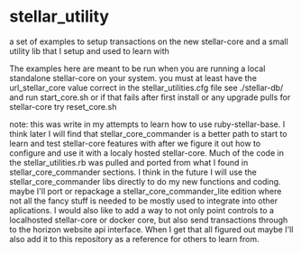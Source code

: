 # stellar_utility
a set of examples to setup transactions on the new stellar-core and a small utility lib that I setup and used to learn with 

The examples here are meant to be run when you are running a local standalone stellar-core on your system.
you must at least have the url_stellar_core value correct in the stellar_utilities.cfg file
see ./stellar-db/ and run start_core.sh  or if that fails after first install or any upgrade pulls for stellar-core try reset_core.sh

note: this was write in my attempts to learn how to use ruby-stellar-base.  I think later I will find
that stellar_core_commander is a better path to start to learn and test stellar-core features with after we figure it out how to configure and use it with a localy hosted stellar-core.  Much of the code in the stellar_utilities.rb was pulled and ported from what I found in stellar_core_commander sections.  I think in the future I will use the stellar_core_commander libs directly to do my new functions and coding. maybe I'll port or repackage a stellar_core_commander_lite edition where not all the fancy stuff is needed to be mostly used to integrate into other aplications.  I would also like to add a way to not only point controls to a localhosted stellar-core or docker core, but also send transactions through to the horizon website api interface.  When I get that all figured out maybe I'll also add it to this repository as a reference for others to learn from.
